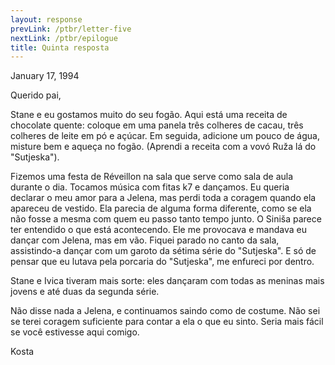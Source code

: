 ```yaml
---
layout: response
prevLink: /ptbr/letter-five
nextLink: /ptbr/epilogue
title: Quinta resposta
---
```


<div class="Response-date">January 17, 1994</div>

Querido pai,

Stane e eu gostamos muito do seu fogão. Aqui está uma receita de chocolate quente: coloque em uma panela três colheres de cacau, três colheres de leite em pó e açúcar. Em seguida, adicione um pouco de água, misture bem e aqueça no fogão. (Aprendi a receita com a vovó Ruža lá do "Sutjeska").

Fizemos uma festa de Réveillon na sala que serve como sala de aula durante o dia. Tocamos música com fitas k7 e dançamos. Eu queria declarar o meu amor para a Jelena, mas perdi toda a coragem quando ela apareceu de vestido. Ela parecia de alguma forma diferente, como se ela não fosse a mesma com quem eu passo tanto tempo junto. O Siniša parece ter entendido o que está acontecendo. Ele me provocava e mandava eu dançar com Jelena, mas em vão. Fiquei parado no canto da sala, assistindo-a dançar com um garoto da sétima série do "Sutjeska". E só de pensar que eu lutava pela porcaria do "Sutjeska", me enfureci por dentro.

Stane e Ivica tiveram mais sorte: eles dançaram com todas as meninas mais jovens e até duas da segunda série.

Não disse nada a Jelena, e continuamos saindo como de costume. Não sei se terei coragem suficiente para contar a ela o que eu sinto. Seria mais fácil se você estivesse aqui comigo.

<div class="Response-signature">Kosta</div>
